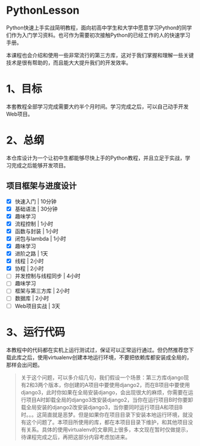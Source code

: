 # PythonLesson
Python快速上手实战简明教程，面向初高中学生和大学中愿意学习Python的同学们作为入门学习资料。也可作为需要初次接触Python的已经工作的人的快速学习手册。

本课程也会介绍和使用一些非常流行的第三方库，这对于我们掌握和理解一些关键技术是很有帮助的，而且能大大提升我们的开发效率。

# 1、目标
本套教程全部学习完成需要大约半个月时间。学习完成之后，可以自己动手开发Web项目。

# 2、总纲
本仓库设计为一个让初中生都能够尽快上手的Python教程，并且立足于实战，学习完成之后能够开发项目。

## 项目框架与进度设计
- [x] 快速入门 | 10分钟
- [x] 基础语法 | 30分钟
- [x] 趣味学习
- [x] 流程控制 | 1小时
- [x] 函数与封装 | 1小时
- [x] 闭包与lambda | 1小时
- [x] 趣味学习
- [x] 进阶之路 | 1天
- [x] 线程 | 2小时
 - [x] 协程 | 2小时
 - [ ] 并发控制与线程同步 | 4小时
 - [ ] 趣味学习
 - [ ] 框架与第三方库 | 2小时
 - [ ] 数据库 | 2小时
 - [ ] Web项目实战 | 3天

# 3、运行代码
本教程中的代码都在实机上运行测试过，保证可以正常运行通过。但仍然推荐您下载此库之后，使用virtualenv创建本地运行环境，不要把依赖库都安装成全局的，那样会出问题。
> 关于这个问题，可以多介绍几句，我们假设一个场景：第三方库django现有2和3两个版本，你创建的A项目中要使用django2，而在B项目中要使用django3，此时你如果在全局安装django，会出现很大的麻烦，你需要在运行项目A时卸载全局的django3改安装django2，当你在运行项目B时你要卸载全局安装的django2改安装django3，当你要同时运行项目A和项目B时。。。这简直就是恶梦。但是如果你在项目目录下安装本地运行环境，就没有这个问题了。本项目所使用的库，都在本项目目录下维护，和其他项目没有关系。具体的使用virtualenv的文章网上很多，本文现在暂时仅做提示，待课程完成之后，再把这部分内容考虑加进来。

